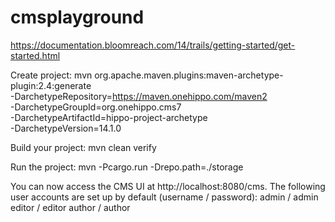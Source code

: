 # cmsplayground

https://documentation.bloomreach.com/14/trails/getting-started/get-started.html

Create project:
mvn org.apache.maven.plugins:maven-archetype-plugin:2.4:generate \
-DarchetypeRepository=https://maven.onehippo.com/maven2 \
-DarchetypeGroupId=org.onehippo.cms7 \
-DarchetypeArtifactId=hippo-project-archetype \
-DarchetypeVersion=14.1.0

Build your project:
mvn clean verify 

Run the project: mvn -Pcargo.run -Drepo.path=./storage

You can now access the CMS UI at http://localhost:8080/cms. The following user accounts are set up by default (username / password):
admin / admin
editor / editor
author / author

